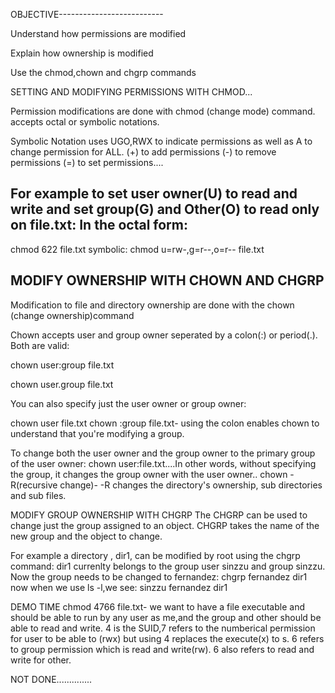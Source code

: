 OBJECTIVE--------------------------

Understand how permissions are modified

Explain how ownership is modified

Use the chmod,chown and chgrp commands

SETTING AND MODIFYING PERMISSIONS WITH CHMOD...

Permission modifications are done with chmod (change mode) command. accepts octal or symbolic notations.

Symbolic Notation uses UGO,RWX to indicate permissions as well as A to change permission for ALL.
(+) to add permissions
(-) to remove permissions
(=) to set permissions....

For example to set user owner(U) to read and write and set group(G) and Other(O) to read only on file.txt:
In the octal form:
---
chmod 622 file.txt
symbolic:
chmod u=rw-,g=r--,o=r-- file.txt

MODIFY OWNERSHIP WITH CHOWN AND CHGRP
--
Modification to file and directory ownership are done with the chown (change ownership)command

Chown accepts user and group owner seperated by a colon(:) or period(.). Both are valid:

chown user:group file.txt

chown user.group file.txt

You can also specify just the user owner or group owner:

chown user file.txt
chown :group file.txt- using the colon enables chown to understand that you're modifying a group.

To change both the user owner and the group owner to the primary group of the user owner:
chown user:file.txt....In other words, without specifying the group, it changes the group owner with the user owner..
chown -R(recursive change)- -R changes the directory's ownership, sub directories and sub files.

MODIFY GROUP OWNERSHIP WITH CHGRP
The CHGRP can be used to change just the group assigned to an object.
CHGRP takes the name of the new group and the object to change.

For example a directory , dir1, can be modified by root using the chgrp command:
dir1 currenlty belongs to the group user sinzzu and group sinzzu.
Now the group needs to be changed to fernandez: chgrp fernandez dir1
now when we use ls -l,we see: sinzzu fernandez dir1


DEMO TIME
chmod 4766 file.txt- we want to have a file executable and should be able to run by any user as me,and the group and other should be able to read and write.
4 is the SUID,7 refers to the numberical permission for user to be able to (rwx) but using 4 replaces the execute(x) to s. 6 refers to group permission which is read and write(rw). 6 also refers to read and write for other.

NOT DONE..............
